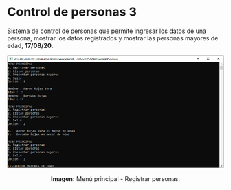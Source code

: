 # Control de personas 3
Sistema de control de personas que permite ingresar los datos de una persona, mostrar los datos registrados y mostrar las personas mayores de edad, **17/08/20**.

<div align="center">
<img src="media/menu-principal.png">
<p><strong>Imagen:</strong> Menú principal - Registrar personas.</p>
</div>
